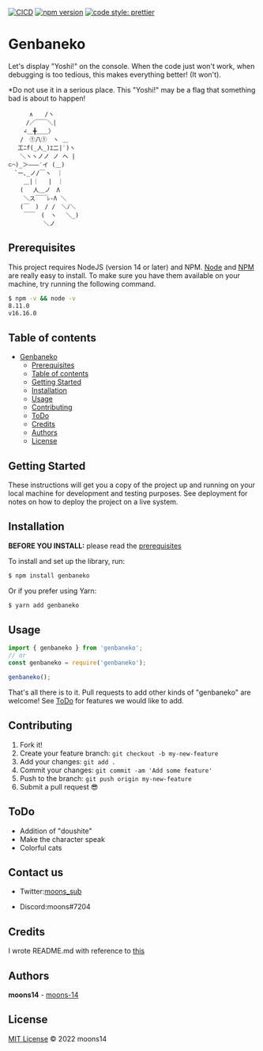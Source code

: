 [![CICD](https://github.com/moons-14/genbaneko/actions/workflows/release.yml/badge.svg?branch=master)](https://github.com/moons-14/genbaneko/actions/workflows/release.yml)
[![npm version](https://badge.fury.io/js/genbaneko.svg)](https://badge.fury.io/js/genbaneko)
[![code style: prettier](https://img.shields.io/badge/code_style-prettier-ff69b4.svg?style=flat-square)](https://github.com/prettier/prettier)

# Genbaneko

Let's display "Yoshi!" on the console.
When the code just won't work, when debugging is too tedious, this makes everything better! (It won't).

\*Do not use it in a serious place.
This "Yoshi!" may be a flag that something bad is about to happen!

```
　　　 ∧　　/ヽ
　　　/／￣￣＼|
　　 ∠＿╋＿＿〉
　　/　①八①　ヽ ＿
　 工ﾆf(_人_)ｴ二|′)ヽ
　　＼ヽヽノノ ノ ヘ |
⊂⌒)_＞―――′イ (＿)
　`ー､_ノ/￣ヽ　｜
　　 ＿|｜　 |　｜
　　(　 人＿ノ　Λ
　　 ＼ス￣￣ﾚ-Λ ＼
　　(￣　)　/ /　＼ﾉ＼
　　 ￣￣　(　ヽ　 ＼_)
　　　　　　＼ノ
```

## Prerequisites

This project requires NodeJS (version 14 or later) and NPM.
[Node](http://nodejs.org/) and [NPM](https://npmjs.org/) are really easy to install.
To make sure you have them available on your machine,
try running the following command.

```sh
$ npm -v && node -v
8.11.0
v16.16.0
```

## Table of contents

- [Genbaneko](#Genbaneko)
  - [Prerequisites](#prerequisites)
  - [Table of contents](#table-of-contents)
  - [Getting Started](#getting-started)
  - [Installation](#installation)
  - [Usage](#usage)
  - [Contributing](#contributing)
  - [ToDo](#ToDo)
  - [Credits](#credits)
  - [Authors](#authors)
  - [License](#license)

## Getting Started

These instructions will get you a copy of the project up and running on your local machine for development and testing purposes. See deployment for notes on how to deploy the project on a live system.

## Installation

**BEFORE YOU INSTALL:** please read the [prerequisites](#prerequisites)

To install and set up the library, run:

```sh
$ npm install genbaneko
```

Or if you prefer using Yarn:

```sh
$ yarn add genbaneko
```

## Usage

```javascript
import { genbaneko } from 'genbaneko';
// or
const genbaneko = require('genbaneko');

genbaneko();
```

That's all there is to it.
Pull requests to add other kinds of "genbaneko" are welcome!
See [ToDo](#ToDo) for features we would like to add.

## Contributing

1.  Fork it!
2.  Create your feature branch: `git checkout -b my-new-feature`
3.  Add your changes: `git add .`
4.  Commit your changes: `git commit -am 'Add some feature'`
5.  Push to the branch: `git push origin my-new-feature`
6.  Submit a pull request :sunglasses:

## ToDo

- Addition of "doushite"
- Make the character speak
- Colorful cats

## Contact us

- Twitter:[moons_sub](https://twitter.com/moons_sub)

- Discord:moons#7204

## Credits

I wrote README.md with reference to [this](https://gist.github.com/andreasonny83/7670f4b39fe237d52636df3dec49cf3a#building-a-distribution-version)

## Authors

**moons14** - [moons-14](https://github.com/moons-14)

## License

[MIT License](https://andreasonny.mit-license.org/2022) © 2022 moons14
